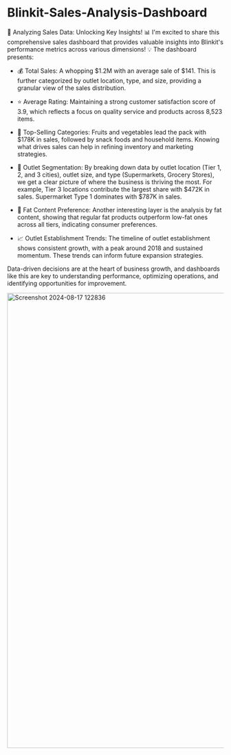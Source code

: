 # Blinkit-Sales-Analysis-Dashboard
🚀 Analyzing Sales Data: Unlocking Key Insights! 📊
I'm excited to share this comprehensive sales dashboard that provides valuable insights into Blinkit's performance metrics across various dimensions! 💡
The dashboard presents:
* 💰 Total Sales: A whopping $1.2M with an average sale of $141. This is further categorized by outlet location, type, and size, providing a granular view of the sales distribution.
  
* ⭐ Average Rating: Maintaining a strong customer satisfaction score of 3.9, which reflects a focus on quality service and products across 8,523 items.
  
* 🍎 Top-Selling Categories: Fruits and vegetables lead the pack with $178K in sales, followed by snack foods and household items. Knowing what drives sales can help in refining inventory and marketing strategies.
  
* 🏬 Outlet Segmentation: By breaking down data by outlet location (Tier 1, 2, and 3 cities), outlet size, and type (Supermarkets, Grocery Stores), we get a clear picture of where the business is thriving the most. For example, Tier 3 locations contribute the largest share with $472K in sales. Supermarket Type 1 dominates with $787K in sales.
  
* 🥛 Fat Content Preference: Another interesting layer is the analysis by fat content, showing that regular fat products outperform low-fat ones across all tiers, indicating consumer preferences.
  
* 📈 Outlet Establishment Trends: The timeline of outlet establishment shows consistent growth, with a peak around 2018 and sustained momentum. These trends can inform future expansion strategies.
  
Data-driven decisions are at the heart of business growth, and dashboards like this are key to understanding performance, optimizing operations, and identifying opportunities for improvement.

<img width="1060" alt="Screenshot 2024-08-17 122836" src="https://github.com/user-attachments/assets/471a435b-d298-4bfd-ac1e-96e63817bfe8">

